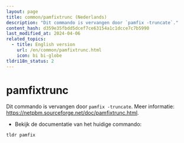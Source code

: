 ```yaml
---
layout: page
title: common/pamfixtrunc (Nederlands)
description: "Dit commando is vervangen door `pamfix -truncate`."
content_hash: d359e35fbdd5dcef7ce63154a1c1dcce7c7b5990
last_modified_at: 2024-04-06
related_topics:
  - title: English version
    url: /en/common/pamfixtrunc.html
    icon: bi bi-globe
tldri18n_status: 2
---
```

# pamfixtrunc

Dit commando is vervangen door `pamfix -truncate`.
Meer informatie: https://netpbm.sourceforge.net/doc/pamfixtrunc.html.

- Bekijk de documentatie van het huidige commando:

`tldr pamfix`
